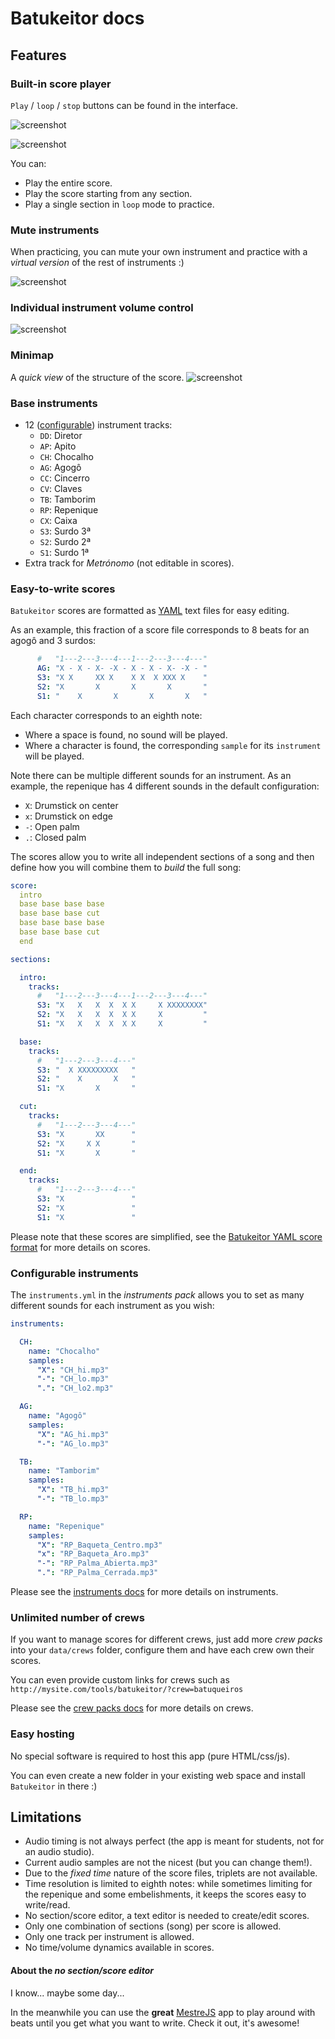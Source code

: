 # Batukeitor docs

## Features

### Built-in score player
`Play` / `loop` / `stop` buttons can be found in the interface.

![screenshot](../img/screenshot-playback-controls.png)

![screenshot](../img/screenshot-section-buttons.png)

You can:
* Play the entire score.
* Play the score starting from any section.
* Play a single section in `loop` mode to practice.

### Mute instruments
When practicing, you can mute your own instrument and practice with a _virtual version_ of the rest of instruments :)

![screenshot](../img/screenshot-instruments-muted.png)

### Individual instrument volume control
![screenshot](../img/screenshot-instruments.png)

### Minimap
A _quick view_ of the structure of the score.
![screenshot](../img/screenshot-minimap.png)

### Base instruments
* 12 ([configurable](#configurable-instruments)) instrument tracks:
  * `DD`: Diretor
  * `AP`: Apito
  * `CH`: Chocalho
  * `AG`: Agogô
  * `CC`: Cincerro
  * `CV`: Claves
  * `TB`: Tamborim
  * `RP`: Repenique
  * `CX`: Caixa
  * `S3`: Surdo 3ª
  * `S2`: Surdo 2ª
  * `S1`: Surdo 1ª
* Extra track for _Metrónomo_ (not editable in scores).

### Easy-to-write scores
`Batukeitor` scores are formatted as [YAML](yaml.md) text files for easy editing.

As an example, this fraction of a score file corresponds to 8 beats for an agogô and 3 surdos:
```yml
      #   "1---2---3---4---1---2---3---4---"
      AG: "X - X - X- -X - X - X - X- -X - "
      S3: "X X     XX X    X X  X XXX X    "
      S2: "X       X       X       X       "
      S1: "    X       X       X       X   "
```

Each character corresponds to an eighth note:
* Where a space is found, no sound will be played.
* Where a character is found, the corresponding `sample` for its `instrument` will be played.

Note there can be multiple different sounds for an instrument.  As an example, the repenique has 4 different sounds in the default configuration:
* `X`: Drumstick on center
* `x`: Drumstick on edge
* `-`: Open palm
* `.`: Closed palm

The scores allow you to write all independent sections of a song and then define how you will combine them to _build_ the full song:

```yml
score:
  intro
  base base base base
  base base base cut
  base base base base
  base base base cut
  end

sections:

  intro:
    tracks:
      #   "1---2---3---4---1---2---3---4---"
      S3: "X   X   X  X  X X     X XXXXXXXX"
      S2: "X   X   X  X  X X     X         "
      S1: "X   X   X  X  X X     X         "

  base:
    tracks:
      #   "1---2---3---4---"
      S3: "  X XXXXXXXXX   "
      S2: "    X       X   "
      S1: "X       X       "

  cut:
    tracks:
      #   "1---2---3---4---"
      S3: "X       XX      "
      S2: "X     X X       "
      S1: "X       X       "

  end:
    tracks:
      #   "1---2---3---4---"
      S3: "X               "
      S2: "X               "
      S1: "X               "
```
Please note that these scores are simplified, see the [Batukeitor YAML score format](batukeitor-yaml-score.md) for more details on scores.

### Configurable instruments
The `instruments.yml` in the _instruments pack_ allows you to set as many different sounds for each instrument as you wish:

```yml
instruments:

  CH:
    name: "Chocalho"
    samples:
      "X": "CH_hi.mp3"
      "-": "CH_lo.mp3"
      ".": "CH_lo2.mp3"

  AG:
    name: "Agogô"
    samples:
      "X": "AG_hi.mp3"
      "-": "AG_lo.mp3"

  TB:
    name: "Tamborim"
    samples:
      "X": "TB_hi.mp3"
      "-": "TB_lo.mp3"

  RP:
    name: "Repenique"
    samples:
      "X": "RP_Baqueta_Centro.mp3"
      "x": "RP_Baqueta_Aro.mp3"
      "-": "RP_Palma_Abierta.mp3"
      ".": "RP_Palma_Cerrada.mp3"
```

Please see the [instruments docs](instruments.md) for more details on instruments.

### Unlimited number of crews
If you want to manage scores for different crews, just add more _crew packs_ into your `data/crews` folder, configure them and have each crew own their scores.

You can even provide custom links for crews such as `http://mysite.com/tools/batukeitor/?crew=batuqueiros`

Please see the [crew packs docs](crew-packs.md) for more details on crews.

### Easy hosting
No special software is required to host this app (pure HTML/css/js).

You can even create a new folder in your existing web space and install `Batukeitor` in there :)

## Limitations
* Audio timing is not always perfect (the app is meant for students, not for an audio studio).
* Current audio samples are not the nicest (but you can change them!).
* Due to the _fixed time_ nature of the score files, triplets are not available.
* Time resolution is limited to eighth notes: while sometimes limiting for the repenique and some embelishments, it keeps the scores easy to write/read.
* No section/score editor, a text editor is needed to create/edit scores.
* Only one combination of sections (song) per score is allowed.
* Only one track per instrument is allowed.
* No time/volume dynamics available in scores.

#### About the _no section/score editor_
I know... maybe some day...

In the meanwhile you can use the **great** [MestreJS](https://mestrejs.com) app to play around with beats until you get what you want to write. Check it out, it's awesome!
